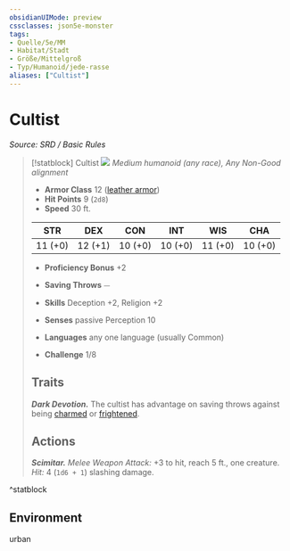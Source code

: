```yaml
---
obsidianUIMode: preview
cssclasses: json5e-monster
tags:
- Quelle/5e/MM
- Habitat/Stadt
- Größe/Mittelgroß
- Typ/Humanoid/jede-rasse
aliases: ["Cultist"]
---
```

# Cultist
*Source: SRD / Basic Rules*  

> [!statblock] Cultist
> ![](compendium/bestiary/humanoid/token/cultist.png#token)
> *Medium humanoid (any race), Any Non-Good alignment*
> 
> - **Armor Class** 12  ([leather armor](compendium/items/leather-armor.md))
> - **Hit Points** 9 (`2d8`)
> - **Speed** 30 ft.
> 
> |STR|DEX|CON|INT|WIS|CHA|
> |:---:|:---:|:---:|:---:|:---:|:---:|
> |11 (+0)|12 (+1)|10 (+0)|10 (+0)|11 (+0)|10 (+0)|
> 
> - **Proficiency Bonus** +2
> - **Saving Throws** ⏤
> - **Skills** Deception +2, Religion +2
> - **Senses** passive Perception 10
> 
> - **Languages** any one language (usually Common)
> - **Challenge** 1/8
> 
> ## Traits
> 
> ***Dark Devotion.*** The cultist has advantage on saving throws against being [charmed](rules/conditions.md#charmed) or [frightened](rules/conditions.md#frightened).
> 
> ## Actions
> 
> ***Scimitar.*** *Melee Weapon Attack:* +3 to hit, reach 5 ft., one creature. *Hit:* 4 (`1d6 + 1`) slashing damage.

^statblock

## Environment

urban